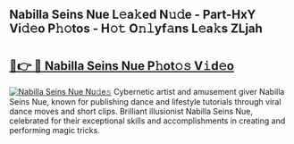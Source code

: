 ## Nabilla Seins Nue L𝚎a𝚔ed N𝚞𝚍e - Part-HxY Vi𝚍𝚎o P𝚑𝚘tos - H𝚘𝚝 O𝚗𝚕yf𝚊ns L𝚎a𝚔s ZLjah

# <h2><a href="http://kfdo4d.oniu.top/?m=Nabilla+Seins+Nue">🔗👉 🔴 Nabilla Seins Nue P𝚑ot𝚘𝚜 V𝚒d𝚎o</a></h2>

[![Nabilla Seins Nue Nu𝚍e𝚜](https://i.imgur.com/0qMVB7G.gif)](http://kfdo4d.oniu.top/?m=Nabilla+Seins+Nue)
Cybernetic artist and amusement giver Nabilla Seins Nue, known for publishing dance and lifestyle tutorials through viral dance moves and short clips. Brilliant illusionist Nabilla Seins Nue, celebrated for their exceptional skills and accomplishments in creating and performing magic tricks.  
